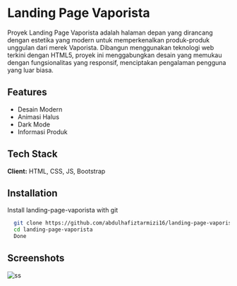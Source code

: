 
# Landing Page Vaporista

Proyek Landing Page Vaporista adalah halaman depan yang dirancang dengan estetika yang modern untuk memperkenalkan produk-produk unggulan dari merek Vaporista. Dibangun menggunakan teknologi web terkini dengan HTML5, proyek ini menggabungkan desain yang memukau dengan fungsionalitas yang responsif, menciptakan pengalaman pengguna yang luar biasa.


## Features

- Desain Modern
- Animasi Halus
- Dark Mode
- Informasi Produk


## Tech Stack

**Client:** HTML, CSS, JS, Bootstrap


## Installation

Install landing-page-vaporista with git

```bash
  git clone https://github.com/abdulhafiztarmizi16/landing-page-vaporista.git
  cd landing-page-vaporista
  Done
```
    
## Screenshots

![ss](https://github.com/abdulhafiztarmizi16/landing-page-vaporista/assets/49181357/a1eb87d4-6c97-4cf2-aaae-7d532340f0e8)

